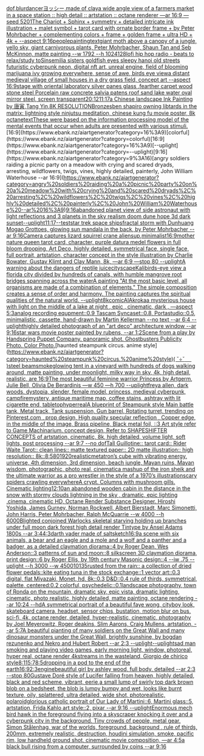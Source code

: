 [dof,blur](https://www.ebank.nz/aiartgenerator?category=dof%2Cblur)[dancer](https://www.ebank.nz/aiartgenerator?category=dancer)[ヨッシー,made of clay](https://www.ebank.nz/aiartgenerator?category=%E3%83%A8%E3%83%83%E3%82%B7%E3%83%BC%2Cmade%20of%20clay)[a wide angle view of a farmers market in a space station :: high detail :: artstation :: octane renderer —ar 16:9 —seed 5201](https://www.ebank.nz/aiartgenerator?category=a%20wide%20angle%20view%20of%20a%20farmers%20market%20in%20a%20space%20station%20%3A%3A%20high%20detail%20%3A%3A%20artstation%20%3A%3A%20octane%20renderer%20%E2%80%94ar%2016%3A9%20%E2%80%94seed%205201)[The Chariot + Sphinx + symmetry + detailed intricate ink illustration + malet symbol + tarot card with ornate border frame + by Peter Mohrbacher + complementing colors + frame + golden frame + ultra HD + 4k + --aspect 9:16](https://www.ebank.nz/aiartgenerator?category=The%20Chariot%20%2B%20Sphinx%20%2B%20symmetry%20%2B%20detailed%20intricate%20ink%20illustration%20%2B%20malet%20symbol%20%2B%20tarot%20card%20with%20ornate%20border%20frame%20%2B%20by%20Peter%20Mohrbacher%20%2B%20complementing%20colors%20%2B%20frame%20%2B%20golden%20frame%20%2B%20ultra%20HD%20%2B%204k%20%2B%20--aspect%209%3A16)[people](https://www.ebank.nz/aiartgenerator?category=people)[painting](https://www.ebank.nz/aiartgenerator?category=painting)[text](https://www.ebank.nz/aiartgenerator?category=text)[giant moth above a canopy of a jungle, yello sky, giant carnivorous plants, Peter Mohrbacher, Shaun Tan and Seb McKinnon, matte painting --w 1792 --h 1024](https://www.ebank.nz/aiartgenerator?category=giant%20moth%20above%20a%20canopy%20of%20a%20jungle%2C%20yello%20sky%2C%20giant%20carnivorous%20plants%2C%20Peter%20Mohrbacher%2C%20Shaun%20Tan%20and%20Seb%20McKinnon%2C%20matte%20painting%20--w%201792%20--h%201024)[128](https://www.ebank.nz/aiartgenerator?category=128)[lofi hip hop radio - beats to relax/study to](https://www.ebank.nz/aiartgenerator?category=lofi%20hip%20hop%20radio%20-%20beats%20to%20relax/study%20to)[Sinsemilia sisters goldfish eyes sleepy hanoi old streets futuristic cyberpunk neon, digital nft art, unreal engine, field of blooming marijuana ivy growing everywhere, sense of awe, birds eye view](https://www.ebank.nz/aiartgenerator?category=Sinsemilia%20sisters%20goldfish%20eyes%20sleepy%20hanoi%20old%20streets%20futuristic%20cyberpunk%20neon%2C%20digital%20nft%20art%2C%20unreal%20engine%2C%20field%20of%20blooming%20marijuana%20ivy%20growing%20everywhere%2C%20sense%20of%20awe%2C%20birds%20eye%20view)[a distant medieval village of small houses in a dry grass field, concept art --aspect 16:9](https://www.ebank.nz/aiartgenerator?category=a%20distant%20medieval%20village%20of%20small%20houses%20in%20a%20dry%20grass%20field%2C%20concept%20art%20--aspect%2016%3A9)[stage with oriental laboratory silver panes glass ,fearther carpet wood stone steel Porcelain raw concrete salvia patens roof sand lake water oval mirror steel, screen transparent](https://www.ebank.nz/aiartgenerator?category=stage%20with%20oriental%20laboratory%20silver%20panes%20glass%20%2Cfearther%20carpet%20wood%20stone%20steel%20Porcelain%20raw%20concrete%20salvia%20patens%20roof%20sand%20lake%20water%20oval%20mirror%20steel%2C%20screen%20transparent)[20:12](https://www.ebank.nz/aiartgenerator?category=20%3A12)[11:17](https://www.ebank.nz/aiartgenerator?category=11%3A17)[a Chinese landscape Ink Painting by 唐寅,Tang Yin,8K RESOLUTION](https://www.ebank.nz/aiartgenerator?category=a%20Chinese%20landscape%20Ink%20Painting%20by%20%E5%94%90%E5%AF%85%2CTang%20Yin%2C8K%20RESOLUTION)[Bronzes](https://www.ebank.nz/aiartgenerator?category=Bronzes)[ben shapiro owning libtards in the matrix: lightning style ninjutsu meditation, chinese kung fu movie poster, 8k octane](https://www.ebank.nz/aiartgenerator?category=ben%20shapiro%20owning%20libtards%20in%20the%20matrix%3A%20lightning%20style%20ninjutsu%20meditation%2C%20chinese%20kung%20fu%20movie%20poster%2C%208k%20octane)[text](https://www.ebank.nz/aiartgenerator?category=text)[These were based on the information processing model of the mental events that occur when adults are presented with various stimuli.](https://www.ebank.nz/aiartgenerator?category=These%20were%20based%20on%20the%20information%20processing%20model%20of%20the%20mental%20events%20that%20occur%20when%20adults%20are%20presented%20with%20various%20stimuli.)[16:9](https://www.ebank.nz/aiartgenerator?category=16%3A9)[colorful](https://www.ebank.nz/aiartgenerator?category=colorful)[16:9](https://www.ebank.nz/aiartgenerator?category=16%3A9)[--uplight](https://www.ebank.nz/aiartgenerator?category=--uplight)[9:16](https://www.ebank.nz/aiartgenerator?category=9%3A16)[angry soldiers raiding a picnic party on a meadow with crying and scared dryads, arresting, wildflowers, twigs, vines, highly detailed, painterly, John William Waterhouse --ar 16:9](https://www.ebank.nz/aiartgenerator?category=angry%20soldiers%20raiding%20a%20picnic%20party%20on%20a%20meadow%20with%20crying%20and%20scared%20dryads%2C%20arresting%2C%20wildflowers%2C%20twigs%2C%20vines%2C%20highly%20detailed%2C%20painterly%2C%20John%20William%20Waterhouse%20--ar%2016%3A9)[9:16](https://www.ebank.nz/aiartgenerator?category=9%3A16)[abandoned planet view of side astronaut with light reflections and 3 planets in the sky realism doom dune hope 3d dark sunset](https://www.ebank.nz/aiartgenerator?category=abandoned%20planet%20view%20of%20side%20astronaut%20with%20light%20reflections%20and%203%20planets%20in%20the%20sky%20realism%20doom%20dune%20hope%203d%20dark%20sunset)[--uplight](https://www.ebank.nz/aiartgenerator?category=--uplight)[11:17](https://www.ebank.nz/aiartgenerator?category=11%3A17)[--test](https://www.ebank.nz/aiartgenerator?category=--test)[star trek space ships](https://www.ebank.nz/aiartgenerator?category=star%20trek%20space%20ships)[fractal storm with Dunhuang Mogao Grottoes, glowing sun mandala in the back, by Peter Mohrbacher  --ar 9:16](https://www.ebank.nz/aiartgenerator?category=fractal%20storm%20with%20Dunhuang%20Mogao%20Grottoes%2C%20glowing%20sun%20mandala%20in%20the%20back%2C%20by%20Peter%20Mohrbacher%20%20--ar%209%3A16)[Camera captures lizard squirrel crane alien](https://www.ebank.nz/aiartgenerator?category=Camera%20captures%20lizard%20squirrel%20crane%20alien)[sup,minimalist](https://www.ebank.nz/aiartgenerator?category=sup%2Cminimalist)[16:9](https://www.ebank.nz/aiartgenerator?category=16%3A9)[mother nature queen tarot card, character, purple datura medel flowers in full bloom drooping, Art Deco, highly detailed, symmetrical face, single face, full portrait, artstation, character concept in the style illustration by Charlie Bowater, Gustav Klimt and Clay Mann, 8k, —ar 6:9 —stop 80 --uplight](https://www.ebank.nz/aiartgenerator?category=mother%20nature%20queen%20tarot%20card%2C%20character%2C%20purple%20datura%20medel%20flowers%20in%20full%20bloom%20drooping%2C%20Art%20Deco%2C%20highly%20detailed%2C%20symmetrical%20face%2C%20single%20face%2C%20full%20portrait%2C%20artstation%2C%20character%20concept%20in%20the%20style%20illustration%20by%20Charlie%20Bowater%2C%20Gustav%20Klimt%20and%20Clay%20Mann%2C%208k%2C%20%E2%80%94ar%206%3A9%20%E2%80%94stop%2080%20--uplight)[A warning about the dangers of reptile juice](https://www.ebank.nz/aiartgenerator?category=A%20warning%20about%20the%20dangers%20of%20reptile%20juice)[cityscape](https://www.ebank.nz/aiartgenerator?category=cityscape)[Kali](https://www.ebank.nz/aiartgenerator?category=Kali)[birds-eye view a florida city divided by hundreds of canals, with humble mangrove root bridges spanning across the water](https://www.ebank.nz/aiartgenerator?category=birds-eye%20view%20a%20florida%20city%20divided%20by%20hundreds%20of%20canals%2C%20with%20humble%20mangrove%20root%20bridges%20spanning%20across%20the%20water)[A painting "At the most basic level, all organisms are made of a combination of elements." The simple composition creates a sense of order and harmony. The painting captures the spiritual qualities of the natural world. --uplight](https://www.ebank.nz/aiartgenerator?category=A%20painting%20%22At%20the%20most%20basic%20level%2C%20all%20organisms%20are%20made%20of%20a%20combination%20of%20elements.%22%20The%20simple%20composition%20creates%20a%20sense%20of%20order%20and%20harmony.%20The%20painting%20captures%20the%20spiritual%20qualities%20of%20the%20natural%20world.%20--uplight)[8k](https://www.ebank.nz/aiartgenerator?category=8k)[comic](https://www.ebank.nz/aiartgenerator?category=comic)[AlAkroka](https://www.ebank.nz/aiartgenerator?category=AlAkroka)[a mysterious house with light on the middle of a lake at night , epic , cinematic, dark , —aspect 5:3](https://www.ebank.nz/aiartgenerator?category=a%20mysterious%20house%20with%20light%20on%20the%20middle%20of%20a%20lake%20at%20night%20%2C%20epic%20%2C%20cinematic%2C%20dark%20%2C%20%E2%80%94aspect%205%3A3)[analog recording equpment::0.9 Tascam Syncaset::0.8, Portastudio::0.5, minimalistic, cassette, hand-drawn by Martin Kellerman --no text --ar 6:4 --uplight](https://www.ebank.nz/aiartgenerator?category=analog%20recording%20equpment%3A%3A0.9%20Tascam%20Syncaset%3A%3A0.8%2C%20Portastudio%3A%3A0.5%2C%20minimalistic%2C%20cassette%2C%20hand-drawn%20by%20Martin%20Kellerman%20--no%20text%20--ar%206%3A4%20--uplight)[highly detailed photograph of an "art deco" architecture window --ar 9:16](https://www.ebank.nz/aiartgenerator?category=highly%20detailed%20photograph%20of%20an%20%22art%20deco%22%20architecture%20window%20--ar%209%3A16)[star wars movie poster painted by rubens, --ar 1:2](https://www.ebank.nz/aiartgenerator?category=star%20wars%20movie%20poster%20painted%20by%20rubens%2C%20--ar%201%3A2)[Scene from a play by Handspring Puppet Company. panoramic shot. Ghostbusters  Publicity Photo. Color Photo.](https://www.ebank.nz/aiartgenerator?category=Scene%20from%20a%20play%20by%20Handspring%20Puppet%20Company.%20panoramic%20shot.%20Ghostbusters%20%20Publicity%20Photo.%20Color%20Photo.)[haunted steampunk circus. anime style](https://www.ebank.nz/aiartgenerator?category=haunted%20steampunk%20circus.%20anime%20style)[( ˇ÷ˇ　 )](https://www.ebank.nz/aiartgenerator?category=%28%20%CB%87%C3%B7%CB%87%E3%80%80%20%29)[steel beam](https://www.ebank.nz/aiartgenerator?category=steel%20beam)[smoke](https://www.ebank.nz/aiartgenerator?category=smoke)[glowing tent in a vineyard with hundreds of dogs walking around, matte painting, under moonlight, milky way in sky, 4k, high detail, realistic, are 16:9](https://www.ebank.nz/aiartgenerator?category=glowing%20tent%20in%20a%20vineyard%20with%20hundreds%20of%20dogs%20walking%20around%2C%20matte%20painting%2C%20under%20moonlight%2C%20milky%20way%20in%20sky%2C%204k%2C%20high%20detail%2C%20realistic%2C%20are%2016%3A9)[The most beautiful feminine warrior Princess by Artgerm, Julie Bell, Olivia De Berardinis —w 450 —h 700 --uplight](https://www.ebank.nz/aiartgenerator?category=The%20most%20beautiful%20feminine%20warrior%20Princess%20by%20Artgerm%2C%20Julie%20Bell%2C%20Olivia%20De%20Berardinis%20%E2%80%94w%20450%20%E2%80%94h%20700%20--uplight)[freya allen, dark woods, dystopia, slender, female model, princess, medieval cyberpunk, campfire](https://www.ebank.nz/aiartgenerator?category=freya%20allen%2C%20dark%20woods%2C%20dystopia%2C%20slender%2C%20female%20model%2C%20princess%2C%20medieval%20cyberpunk%2C%20campfire)[mystery, antique maritime map, coffee stains, ashtray with lit cigarette end, tabletop](https://www.ebank.nz/aiartgenerator?category=mystery%2C%20antique%20maritime%20map%2C%20coffee%20stains%2C%20ashtray%20with%20lit%20cigarette%20end%2C%20tabletop)[hyperreal](https://www.ebank.nz/aiartgenerator?category=hyperreal)[A blueprint of Steampunk style Main battle tank,  Metal track,  Tank suspension, Gun barrel, Rotating turret, trending on Pinterest.com  , prop design, High quality specular reflection , Copper  edge, in the middle of the image, Brass pipeline,  Black metal foil,  ::3  Art style refer to Game Machinarium.  concept design, Refer to SHAPESHIFTER CONCEPTS  of artstation, cinematic,  8k, high detailed,  volume light,  soft lights,  post processing    --ar 9:7   --no dof](https://www.ebank.nz/aiartgenerator?category=A%20blueprint%20of%20Steampunk%20style%20Main%20battle%20tank%2C%20%20Metal%20track%2C%20%20Tank%20suspension%2C%20Gun%20barrel%2C%20Rotating%20turret%2C%20trending%20on%20Pinterest.com%20%20%2C%20prop%20design%2C%20High%20quality%20specular%20reflection%20%2C%20Copper%20%20edge%2C%20in%20the%20middle%20of%20the%20image%2C%20Brass%20pipeline%2C%20%20Black%20metal%20foil%2C%20%20%3A%3A3%20%20Art%20style%20refer%20to%20Game%20Machinarium.%20%20concept%20design%2C%20Refer%20to%20SHAPESHIFTER%20CONCEPTS%20%20of%20artstation%2C%20cinematic%2C%20%208k%2C%20high%20detailed%2C%20%20volume%20light%2C%20%20soft%20lights%2C%20%20post%20processing%20%20%20%20--ar%209%3A7%20%20%20--no%20dof)[Tall Guillotine:: tarot card:: Rider Waite Tarot:: clean lines:: matte textured paper:: 2D matte illustration:: high resolution:: 8k::](https://www.ebank.nz/aiartgenerator?category=Tall%20Guillotine%3A%3A%20tarot%20card%3A%3A%20Rider%20Waite%20Tarot%3A%3A%20clean%20lines%3A%3A%20matte%20textured%20paper%3A%3A%202D%20matte%20illustration%3A%3A%20high%20resolution%3A%3A%208k%3A%3A)[8:5](https://www.ebank.nz/aiartgenerator?category=8%3A5)[80](https://www.ebank.nz/aiartgenerator?category=80)[1920](https://www.ebank.nz/aiartgenerator?category=1920)[realistic](https://www.ebank.nz/aiartgenerator?category=realistic)[metatron’s cube with vibrating energy, universe, 4th dimension, 3rd dimension, beach jungle, Mayan ruins, Mayan wisdom, photographic, photo real, cinematic](https://www.ebank.nz/aiartgenerator?category=metatron%E2%80%99s%20cube%20with%20vibrating%20energy%2C%20universe%2C%204th%20dimension%2C%203rd%20dimension%2C%20beach%20jungle%2C%20Mayan%20ruins%2C%20Mayan%20wisdom%2C%20photographic%2C%20photo%20real%2C%20cinematic)[a mashup of the iron sheik and the ultimate warrior as a pro wrestler in the style of a 1970’s illustration](https://www.ebank.nz/aiartgenerator?category=a%20mashup%20of%20the%20iron%20sheik%20and%20the%20ultimate%20warrior%20as%20a%20pro%20wrestler%20in%20the%20style%20of%20a%201970%E2%80%99s%20illustration)[scary spiders crawling everywhere](https://www.ebank.nz/aiartgenerator?category=scary%20spiders%20crawling%20everywhere)[A crypt. Columns with mushroom gills. Cinematic lighting](https://www.ebank.nz/aiartgenerator?category=A%20crypt.%20Columns%20with%20mushroom%20gills.%20Cinematic%20lighting)[12:10](https://www.ebank.nz/aiartgenerator?category=12%3A10)[an abandoned wooden cabin in the distance in the snow with stormy clouds lightning in the sky , dramatic, epic lighting ,cinema, cinematic HD, Octane Render Substance Designer. Hiroshi Yoshida, James Gurney, Norman Rockwell, Albert Bierstadt, Marc Simonetti, John Harris, Peter Mohrbacher, Ralph McQuarrie --w 4000 --h 6000](https://www.ebank.nz/aiartgenerator?category=an%20abandoned%20wooden%20cabin%20in%20the%20distance%20in%20the%20snow%20with%20stormy%20clouds%20lightning%20in%20the%20sky%20%2C%20dramatic%2C%20epic%20lighting%20%2Ccinema%2C%20cinematic%20HD%2C%20Octane%20Render%20Substance%20Designer.%20Hiroshi%20Yoshida%2C%20James%20Gurney%2C%20Norman%20Rockwell%2C%20Albert%20Bierstadt%2C%20Marc%20Simonetti%2C%20John%20Harris%2C%20Peter%20Mohrbacher%2C%20Ralph%20McQuarrie%20--w%204000%20--h%206000)[Blighted conjoined Warlocks skeletal starving  holding up branches under full moon dark forest high detail render Tintype by Ansel Adams 1800s --ar 3:4](https://www.ebank.nz/aiartgenerator?category=Blighted%20conjoined%20Warlocks%20skeletal%20starving%20%20holding%20up%20branches%20under%20full%20moon%20dark%20forest%20high%20detail%20render%20Tintype%20by%20Ansel%20Adams%201800s%20--ar%203%3A4)[4:3](https://www.ebank.nz/aiartgenerator?category=4%3A3)[darth vader made of salt](https://www.ebank.nz/aiartgenerator?category=darth%20vader%20made%20of%20salt)[sketch](https://www.ebank.nz/aiartgenerator?category=sketch)[16:9](https://www.ebank.nz/aiartgenerator?category=16%3A9)[a scene with six animals, a bear and an eagle and a mole and a wolf and a panther and a badger, as a detailed claymation diorama::4 by Roger Dean, Wes Anderson::3 patterns of sun and moon::8 silkscreen 3D claymation diorama, print design::6 by Roger Ellis, by 19th century Masonic design::4 --iw .75 --uplight --h 3000 --w 4500](https://www.ebank.nz/aiartgenerator?category=a%20scene%20with%20six%20animals%2C%20a%20bear%20and%20an%20eagle%20and%20a%20mole%20and%20a%20wolf%20and%20a%20panther%20and%20a%20badger%2C%20as%20a%20detailed%20claymation%20diorama%3A%3A4%20by%20Roger%20Dean%2C%20Wes%20Anderson%3A%3A3%20patterns%20of%20sun%20and%20moon%3A%3A8%20silkscreen%203D%20claymation%20diorama%2C%20print%20design%3A%3A6%20by%20Roger%20Ellis%2C%20by%2019th%20century%20Masonic%20design%3A%3A4%20--iw%20.75%20--uplight%20--h%203000%20--w%204500)[10135](https://www.ebank.nz/aiartgenerator?category=10135)[rusted from the rain:: a collection of dried flower pedals::](https://www.ebank.nz/aiartgenerator?category=rusted%20from%20the%20rain%3A%3A%20a%20collection%20of%20dried%20flower%20pedals%3A%3A)[kite eating tuna in the stock exchange::1 vector art::0.3 digital, flat Miyazaki, Monet, hd, 8k::0.3 D&D::0.4 rule of thirds, symmetrical, palette, centered:0.2 colorful, psychedelic::0.1](https://www.ebank.nz/aiartgenerator?category=kite%20eating%20tuna%20in%20the%20stock%20exchange%3A%3A1%20vector%20art%3A%3A0.3%20digital%2C%20flat%20Miyazaki%2C%20Monet%2C%20hd%2C%208k%3A%3A0.3%20D%26D%3A%3A0.4%20rule%20of%20thirds%2C%20symmetrical%2C%20palette%2C%20centered%3A0.2%20colorful%2C%20psychedelic%3A%3A0.1)[landscape photography, town of Ronda on the mountain, dramatic sky, epic vista, dramatic lighting, cinematic, photo realistic, highly detailed, matte painting, octane rendering --ar 10:24 --hd](https://www.ebank.nz/aiartgenerator?category=landscape%20photography%2C%20town%20of%20Ronda%20on%20the%20mountain%2C%20dramatic%20sky%2C%20epic%20vista%2C%20dramatic%20lighting%2C%20cinematic%2C%20photo%20realistic%2C%20highly%20detailed%2C%20matte%20painting%2C%20octane%20rendering%20--ar%2010%3A24%20--hd)[A symmetrical portrait of a beautiful faye wong, cityboy look, skateboard camera, headset, sensor chips, bustation, motion blur on bus, sci-fi, 4k, octane render, detailed, hyper-realistic, cinematic, photography by Joel Meyerowitz, Roger deakins, Slim Aarons, Craig Mullens, artstation, --ar 5:7](https://www.ebank.nz/aiartgenerator?category=A%20symmetrical%20portrait%20of%20a%20beautiful%20faye%20wong%2C%20cityboy%20look%2C%20skateboard%20camera%2C%20headset%2C%20sensor%20chips%2C%20bustation%2C%20motion%20blur%20on%20bus%2C%20sci-fi%2C%204k%2C%20octane%20render%2C%20detailed%2C%20hyper-realistic%2C%20cinematic%2C%20photography%20by%20Joel%20Meyerowitz%2C%20Roger%20deakins%2C%20Slim%20Aarons%2C%20Craig%20Mullens%2C%20artstation%2C%20--ar%205%3A7)[A beautiful pianting of many soldiers on the Great Wall and many dinosaur monsters under the Great Wall, brightly sunshine, by bogdan rezunenko and Nekro and Hubert Robert --ar 2:3 --uplight](https://www.ebank.nz/aiartgenerator?category=A%20beautiful%20pianting%20of%20many%20soldiers%20on%20the%20Great%20Wall%20and%20many%20dinosaur%20monsters%20under%20the%20Great%20Wall%2C%20brightly%20sunshine%2C%20by%20bogdan%20rezunenko%20and%20Nekro%20and%20Hubert%20Robert%20--ar%202%3A3%20--uplight)[--uplight](https://www.ebank.nz/aiartgenerator?category=--uplight)[sad man smoking and  playing video games, early morning light, window, photoreal, hyper real, octane render 4k](https://www.ebank.nz/aiartgenerator?category=sad%20man%20smoking%20and%20%20playing%20video%20games%2C%20early%20morning%20light%2C%20window%2C%20photoreal%2C%20hyper%20real%2C%20octane%20render%204k)[streams in the wasteland, Giorgio de chirico style](https://www.ebank.nz/aiartgenerator?category=streams%20in%20the%20wasteland%2C%20Giorgio%20de%20chirico%20style)[8:11](https://www.ebank.nz/aiartgenerator?category=8%3A11)[5:7](https://www.ebank.nz/aiartgenerator?category=5%3A7)[8:5](https://www.ebank.nz/aiartgenerator?category=8%3A5)[dropping in a pod to the end of the earth](https://www.ebank.nz/aiartgenerator?category=dropping%20in%20a%20pod%20to%20the%20end%20of%20the%20earth)[16:9](https://www.ebank.nz/aiartgenerator?category=16%3A9)[2:3](https://www.ebank.nz/aiartgenerator?category=2%3A3)[engine](https://www.ebank.nz/aiartgenerator?category=engine)[beautiful girl by ashley wood, full body, detailed --ar 2:3 --stop 80](https://www.ebank.nz/aiartgenerator?category=beautiful%20girl%20by%20ashley%20wood%2C%20full%20body%2C%20detailed%20--ar%202%3A3%20--stop%2080)[Gustave Doré style of Lucifer falling from heaven, highly detailed, black and red scheme, vibrant, eerie,](https://www.ebank.nz/aiartgenerator?category=Gustave%20Dor%C3%A9%20style%20of%20Lucifer%20falling%20from%20heaven%2C%20highly%20detailed%2C%20black%20and%20red%20scheme%2C%20vibrant%2C%20eerie%2C)[a small lump of swirly  top dark brown blob on a bedsheet, the blob is lumpy bumpy and wet, looks like burnt texture, oily, splattered, ultra detailed, wide shot, photorealistic, polaroid](https://www.ebank.nz/aiartgenerator?category=a%20small%20lump%20of%20swirly%20%20top%20dark%20brown%20blob%20on%20a%20bedsheet%2C%20the%20blob%20is%20lumpy%20bumpy%20and%20wet%2C%20looks%20like%20burnt%20texture%2C%20oily%2C%20splattered%2C%20ultra%20detailed%2C%20wide%20shot%2C%20photorealistic%2C%20polaroid)[glorious catholic portrait of Our Lady of Martini::6, Martini glass::5, artstation, Frida Kahlo art style::2, pixar --ar 9:16 --uplight](https://www.ebank.nz/aiartgenerator?category=glorious%20catholic%20portrait%20of%20Our%20Lady%20of%20Martini%3A%3A6%2C%20Martini%20glass%3A%3A5%2C%20artstation%2C%20Frida%20Kahlo%20art%20style%3A%3A2%2C%20pixar%20--ar%209%3A16%20--uplight)[Enormous mech bird hawk in the foreground flying into a skyscraper knocking it over and a cyberpunk city in the background. Tiny crowds of people, metal gear, Simon Stålenhag, war of the worlds, foreground, background , rule of thirds, 200mm, extremely realistic, destruction, houdini simulation, smoke, pacific rim, low handheld ground shot, cinematic movie composition, —ar 4:5](https://www.ebank.nz/aiartgenerator?category=Enormous%20mech%20bird%20hawk%20in%20the%20foreground%20flying%20into%20a%20skyscraper%20knocking%20it%20over%20and%20a%20cyberpunk%20city%20in%20the%20background.%20Tiny%20crowds%20of%20people%2C%20metal%20gear%2C%20Simon%20St%C3%A5lenhag%2C%20war%20of%20the%20worlds%2C%20foreground%2C%20background%20%2C%20rule%20of%20thirds%2C%20200mm%2C%20extremely%20realistic%2C%20destruction%2C%20houdini%20simulation%2C%20smoke%2C%20pacific%20rim%2C%20low%20handheld%20ground%20shot%2C%20cinematic%20movie%20composition%2C%20%E2%80%94ar%204%3A5)[a black bull rising from a computer, surrounded by coins --ar 9:16](https://www.ebank.nz/aiartgenerator?category=a%20black%20bull%20rising%20from%20a%20computer%2C%20surrounded%20by%20coins%20--ar%209%3A16)
